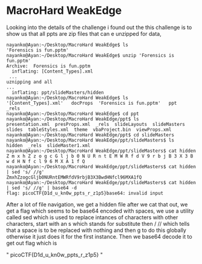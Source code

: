 # MacroHard WeakEdge 
Looking into the details of the challenge i found out the this challenge is to show us that all ppts are zip files that can e unzipped for data,

```
nayanko@Ayan:~/Desktop/MacroHard WeakEdge$ ls
'Forensics is fun.pptm'
nayanko@Ayan:~/Desktop/MacroHard WeakEdge$ unzip 'Forensics is fun.pptm'
Archive:  Forensics is fun.pptm
  inflating: [Content_Types].xml     
 ...
uznipping and all
...       
  inflating: ppt/slideMasters/hidden  
nayanko@Ayan:~/Desktop/MacroHard WeakEdge$ ls
'[Content_Types].xml'   docProps  'Forensics is fun.pptm'   ppt   _rels
nayanko@Ayan:~/Desktop/MacroHard WeakEdge$ cd ppt
nayanko@Ayan:~/Desktop/MacroHard WeakEdge/ppt$ ls
presentation.xml  presProps.xml  _rels  slideLayouts  slideMasters  slides  tableStyles.xml  theme  vbaProject.bin  viewProps.xml
nayanko@Ayan:~/Desktop/MacroHard WeakEdge/ppt$ cd slideMasters
nayanko@Ayan:~/Desktop/MacroHard WeakEdge/ppt/slideMasters$ ls
hidden  _rels  slideMaster1.xml
nayanko@Ayan:~/Desktop/MacroHard WeakEdge/ppt/slideMasters$ cat hidden
Z m x h Z z o g c G l j b 0 N U R n t E M W R f d V 9 r b j B 3 X 3 B w d H N f c l 9 6 M X A 1 f Q
nayanko@Ayan:~/Desktop/MacroHard WeakEdge/ppt/slideMasters$ cat hidden | sed 's/ //g'
ZmxhZzogcGljb0NURntEMWRfdV9rbjB3X3BwdHNfcl96MXA1fQ
nayanko@Ayan:~/Desktop/MacroHard WeakEdge/ppt/slideMasters$ cat hidden | sed 's/ //g' | base64 -d
flag: picoCTF{D1d_u_kn0w_ppts_r_z1p5}base64: invalid input
```

After a lot of file navigation, we get a hidden file after we cat that out, we get a flag which seems to be base64 encoded with spaces, we use a utility called sed which is used to replace intances of characters with other characters, start with an s which stands for substitute then / // which tells that a space is to be replaced with nothing and then g to do this globally otherwise it just does it for the first instance.
Then we base64 decode it to get out flag which is 

" picoCTF{D1d_u_kn0w_ppts_r_z1p5} "


